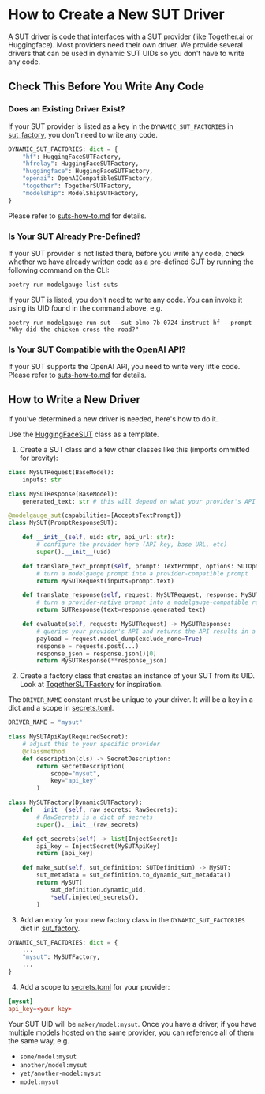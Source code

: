 # How to Create a New SUT Driver

A SUT driver is code that interfaces with a SUT provider (like Together.ai or Huggingface).
Most providers need their own driver. We provide several drivers that can be used in dynamic SUT UIDs so you don't have to write any code.

## Check This Before You Write Any Code

### Does an Existing Driver Exist?

If your SUT provider is listed as a key in the `DYNAMIC_SUT_FACTORIES` in
[sut_factory](../src/modelgauge/sut_factory.py), you don't need to write any code.

```python
DYNAMIC_SUT_FACTORIES: dict = {
    "hf": HuggingFaceSUTFactory,
    "hfrelay": HuggingFaceSUTFactory,
    "huggingface": HuggingFaceSUTFactory,
    "openai": OpenAICompatibleSUTFactory,
    "together": TogetherSUTFactory,
    "modelship": ModelShipSUTFactory,
}
```
Please refer to [suts-how-to.md](./suts-how-to.md#existing) for details.

### Is Your SUT Already Pre-Defined?

If your SUT provider is not listed there, before you write any code, check whether we
have already written code as a pre-defined SUT by running the following command on the CLI:

```bash
poetry run modelgauge list-suts
```

If your SUT is listed, you don't need to write any code. You can invoke it using its UID found in the command above, e.g.

```
poetry run modelgauge run-sut --sut olmo-7b-0724-instruct-hf --prompt "Why did the chicken cross the road?"
```

### Is Your SUT Compatible with the OpenAI API?

If your SUT supports the OpenAI API, you need to write very little code. Please refer to [suts-how-to.md](./suts-how-to.md#openai) for details.


## How to Write a New Driver

If you've determined a new driver is needed, here's how to do it.

Use the [HuggingFaceSUT](../src/modelgauge/suts/huggingface_api.py) class as a template.

1. Create a SUT class and a few other classes like this (imports ommitted for brevity):

```python
class MySUTRequest(BaseModel):
    inputs: str

class MySUTResponse(BaseModel):
    generated_text: str # this will depend on what your provider's API returns

@modelgauge_sut(capabilities=[AcceptsTextPrompt])
class MySUT(PromptResponseSUT):

    def __init__(self, uid: str, api_url: str):
        # configure the provider here (API key, base URL, etc)
        super().__init__(uid)

    def translate_text_prompt(self, prompt: TextPrompt, options: SUTOptions) -> MySUTRequest:
        # turn a modelgauge prompt into a provider-compatible prompt
        return MySUTRequest(inputs=prompt.text)

    def translate_response(self, request: MySUTRequest, response: MySUTResponse) -> SUTResponse:
        # turn a provider-native prompt into a modelgauge-compatible response
        return SUTResponse(text=response.generated_text)

    def evaluate(self, request: MySUTRequest) -> MySUTResponse:
        # queries your provider's API and returns the API results in a Response object
        payload = request.model_dump(exclude_none=True)
        response = requests.post(...)
        response_json = response.json()[0]
        return MySUTResponse(**response_json)
```

2. Create a factory class that creates an instance of your SUT from its UID. Look at [TogetherSUTFactory](../src/modelgauge/suts/together_sut_factory.py) for inspiration.

The `DRIVER_NAME` constant must be unique to your driver. It will be a key in a dict
and a scope in [secrets.toml](../config/secrets.toml).

```python
DRIVER_NAME = "mysut"

class MySUTApiKey(RequiredSecret):
    # adjust this to your specific provider
    @classmethod
    def description(cls) -> SecretDescription:
        return SecretDescription(
            scope="mysut",
            key="api_key"
        )

class MySUTFactory(DynamicSUTFactory):
    def __init__(self, raw_secrets: RawSecrets):
        # RawSecrets is a dict of secrets
        super().__init__(raw_secrets)

    def get_secrets(self) -> list[InjectSecret]:
        api_key = InjectSecret(MySUTApiKey)
        return [api_key]

    def make_sut(self, sut_definition: SUTDefinition) -> MySUT:
        sut_metadata = sut_definition.to_dynamic_sut_metadata()
        return MySUT(
            sut_definition.dynamic_uid,
            *self.injected_secrets(),
        )
```

3. Add an entry for your new factory class in the `DYNAMIC_SUT_FACTORIES` dict in [sut_factory](../src/modelgauge/sut_factory.py).

```python
DYNAMIC_SUT_FACTORIES: dict = {
    ...
    "mysut": MySUTFactory,
    ...
}
```

4. Add a scope to [secrets.toml](../config/secrets.toml) for your provider:

```toml
[mysut]
api_key=<your key>
```

Your SUT UID will be `maker/model:mysut`. Once you have a driver, if you have multiple
models hosted on the same provider, you can reference all of them the same way, e.g.

* `some/model:mysut`
* `another/model:mysut`
* `yet/another-model:mysut`
* `model:mysut`
